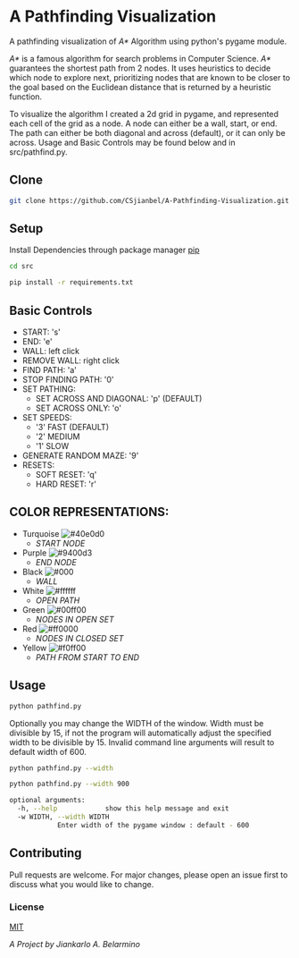 # A Pathfinding Visualization

A pathfinding visualization of _A\*_ Algorithm using python's pygame module.

_A\*_ is a famous algorithm for search problems in Computer Science. _A\*_ guarantees the shortest path from 2 nodes.
It uses heuristics to decide which node to explore next, prioritizing nodes that are known to be closer to the goal based on the Euclidean distance that is returned by a heuristic function.

To visualize the algorithm I created a 2d grid in pygame, and represented each cell of the grid as a node. A node can either be a wall, start, or end. The path can either be both diagonal and across (default), or it can only be across. Usage and Basic Controls may be found below and in src/pathfind.py.

## Clone

```bash
git clone https://github.com/CSjianbel/A-Pathfinding-Visualization.git
```

## Setup

Install Dependencies through package manager [pip](https://pip.pypa.io/en/stable/installing/)

```bash
cd src

pip install -r requirements.txt
```

## Basic Controls

- START: 's'
- END: 'e'
- WALL: left click
- REMOVE WALL: right click
- FIND PATH: 'a'
- STOP FINDING PATH: '0'
- SET PATHING:
  - SET ACROSS AND DIAGONAL: 'p' (DEFAULT)
  - SET ACROSS ONLY: 'o'
- SET SPEEDS:
  - '3' FAST (DEFAULT)
  - '2' MEDIUM
  - '1' SLOW
- GENERATE RANDOM MAZE: '9'
- RESETS:
  - SOFT RESET: 'q'
  - HARD RESET: 'r'

## COLOR REPRESENTATIONS:

- Turquoise ![#40e0d0](https://via.placeholder.com/15/40e0d0/000000?text=+)
  - _START NODE_
- Purple ![#9400d3](https://via.placeholder.com/15/9400d3/000000?text=+)
  - _END NODE_
- Black ![#000](https://via.placeholder.com/15/000/000000?text=+)
  - _WALL_
- White ![#ffffff](https://via.placeholder.com/15/ffffff/000000?text=+)
  - _OPEN PATH_
- Green ![#00ff00](https://via.placeholder.com/15/00ff00/000000?text=+)
  - _NODES IN OPEN SET_
- Red ![#ff0000](https://via.placeholder.com/15/ff0000/000000?text=+)
  - _NODES IN CLOSED SET_
- Yellow ![#f0ff00](https://via.placeholder.com/15/f0ff00/000000?text=+)
  - _PATH FROM START TO END_

## Usage

```bash
python pathfind.py
```

Optionally you may change the WIDTH of the window. Width must be divisible by 15,
if not the program will automatically adjust the specified width to be divisible by 15.
Invalid command line arguments will result to default width of 600.

```bash
python pathfind.py --width

python pathfind.py --width 900

optional arguments:
  -h, --help            show this help message and exit
  -w WIDTH, --width WIDTH
  			Enter width of the pygame window : default - 600
```

## Contributing

Pull requests are welcome. For major changes, please open an issue first to discuss what you would like to change.

### License

[MIT](https://choosealicense.com/licenses/mit/)

_A Project by Jiankarlo A. Belarmino_
